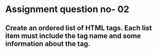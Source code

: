 # Assignment question no- 02

## Create an ordered list of HTML tags. Each list item must include the tag name and some information about the tag.
